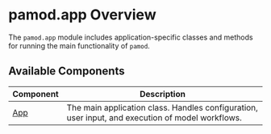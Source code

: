 # pamod.app Overview

The `pamod.app` module includes application-specific classes and methods for running the main functionality of `pamod`.

## Available Components

| Component    | Description                                |
|--------------|--------------------------------------------|
| [App](app.md) | The main application class. Handles configuration, user input, and execution of model workflows. |
